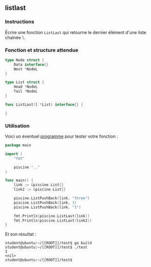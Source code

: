 ## listlast

### Instructions

Écrire une fonction `ListLast` qui retourne le dernier élément d'une liste chaînée `l`.

### Fonction et structure attendue

```go
type Node struct {
	Data interface{}
	Next *NodeL
}

type List struct {
	Head *NodeL
	Tail *NodeL
}

func ListLast(l *List) interface{} {

}
```

### Utilisation

Voici un éventuel [programme](TODO-LINK) pour tester votre fonction :

```go
package main

import (
	"fmt"

	piscine ".."
)

func main() {
	link := &piscine.List{}
	link2 := &piscine.List{}

	piscine.ListPushBack(link, "three")
	piscine.ListPushBack(link, 3)
	piscine.ListPushBack(link, "1")

	fmt.Println(piscine.ListLast(link))
	fmt.Println(piscine.ListLast(link2))
}
```

Et son résultat :

```console
student@ubuntu:~/[[ROOT]]/test$ go build
student@ubuntu:~/[[ROOT]]/test$ ./test
1
<nil>
student@ubuntu:~/[[ROOT]]/test$
```
